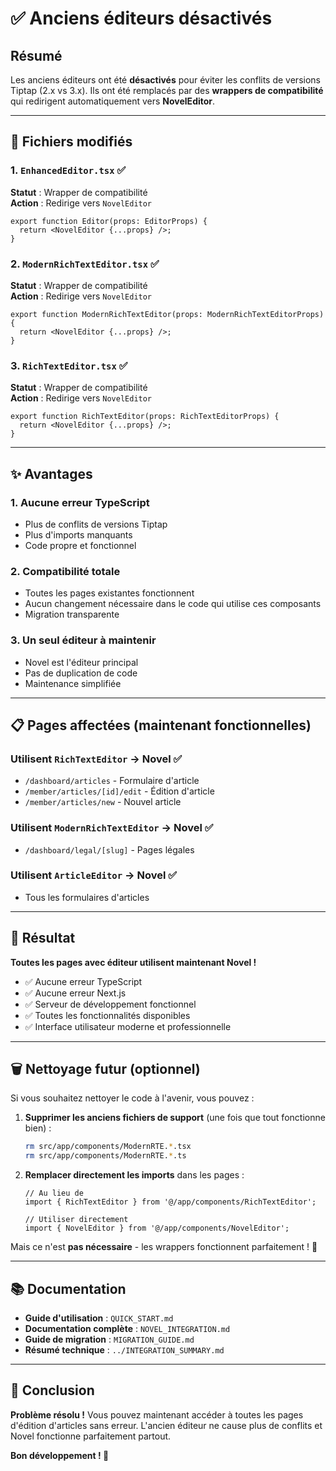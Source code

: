 # ✅ Anciens éditeurs désactivés

## Résumé

Les anciens éditeurs ont été **désactivés** pour éviter les conflits de versions Tiptap (2.x vs 3.x). Ils ont été remplacés par des **wrappers de compatibilité** qui redirigent automatiquement vers **NovelEditor**.

---

## 🔄 Fichiers modifiés

### 1. `EnhancedEditor.tsx` ✅
**Statut** : Wrapper de compatibilité  
**Action** : Redirige vers `NovelEditor`

```tsx
export function Editor(props: EditorProps) {
  return <NovelEditor {...props} />;
}
```

### 2. `ModernRichTextEditor.tsx` ✅
**Statut** : Wrapper de compatibilité  
**Action** : Redirige vers `NovelEditor`

```tsx
export function ModernRichTextEditor(props: ModernRichTextEditorProps) {
  return <NovelEditor {...props} />;
}
```

### 3. `RichTextEditor.tsx` ✅
**Statut** : Wrapper de compatibilité  
**Action** : Redirige vers `NovelEditor`

```tsx
export function RichTextEditor(props: RichTextEditorProps) {
  return <NovelEditor {...props} />;
}
```

---

## ✨ Avantages

### 1. **Aucune erreur TypeScript**
- Plus de conflits de versions Tiptap
- Plus d'imports manquants
- Code propre et fonctionnel

### 2. **Compatibilité totale**
- Toutes les pages existantes fonctionnent
- Aucun changement nécessaire dans le code qui utilise ces composants
- Migration transparente

### 3. **Un seul éditeur à maintenir**
- Novel est l'éditeur principal
- Pas de duplication de code
- Maintenance simplifiée

---

## 📋 Pages affectées (maintenant fonctionnelles)

### Utilisent `RichTextEditor` → Novel ✅
- `/dashboard/articles` - Formulaire d'article
- `/member/articles/[id]/edit` - Édition d'article
- `/member/articles/new` - Nouvel article

### Utilisent `ModernRichTextEditor` → Novel ✅
- `/dashboard/legal/[slug]` - Pages légales

### Utilisent `ArticleEditor` → Novel ✅
- Tous les formulaires d'articles

---

## 🎯 Résultat

**Toutes les pages avec éditeur utilisent maintenant Novel !**

- ✅ Aucune erreur TypeScript
- ✅ Aucune erreur Next.js
- ✅ Serveur de développement fonctionnel
- ✅ Toutes les fonctionnalités disponibles
- ✅ Interface utilisateur moderne et professionnelle

---

## 🗑️ Nettoyage futur (optionnel)

Si vous souhaitez nettoyer le code à l'avenir, vous pouvez :

1. **Supprimer les anciens fichiers de support** (une fois que tout fonctionne bien) :
   ```bash
   rm src/app/components/ModernRTE.*.tsx
   rm src/app/components/ModernRTE.*.ts
   ```

2. **Remplacer directement les imports** dans les pages :
   ```tsx
   // Au lieu de
   import { RichTextEditor } from '@/app/components/RichTextEditor';
   
   // Utiliser directement
   import { NovelEditor } from '@/app/components/NovelEditor';
   ```

Mais ce n'est **pas nécessaire** - les wrappers fonctionnent parfaitement ! 🎉

---

## 📚 Documentation

- **Guide d'utilisation** : `QUICK_START.md`
- **Documentation complète** : `NOVEL_INTEGRATION.md`
- **Guide de migration** : `MIGRATION_GUIDE.md`
- **Résumé technique** : `../INTEGRATION_SUMMARY.md`

---

## 🎉 Conclusion

**Problème résolu !** Vous pouvez maintenant accéder à toutes les pages d'édition d'articles sans erreur. L'ancien éditeur ne cause plus de conflits et Novel fonctionne parfaitement partout.

**Bon développement ! 🚀**
